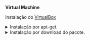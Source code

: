 **Virtual Machine**

Instalação do [VirtualBox](https://linuxhint.com/install-virtualbox-linux/)

<details>
<summary>Instalação por apt-get.</summary>

```
$ sudo apt-get update
$ sudo apt-get upgrade
$ sudo apt install virtualbox
```

</details>

<details>
<summary>Instalação por download do pacote.</summary>

```
$ wget -q https://www.virtualbox.org/download/oracle_vbox_2016.asc -O- | sudo apt-key add -
$ sudo add-apt-repository "deb [arch=amd64] http://download.virtualbox.org/virtualbox/debian $(lsb_release -cs) contrib"
$ sudo apt update
$ sudo apt install virtualbox-6.1
```

</details>
